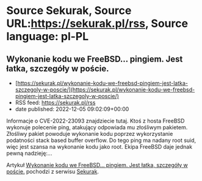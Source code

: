 # Source Sekurak, Source URL:https://sekurak.pl/rss, Source language: pl-PL

## Wykonanie kodu we FreeBSD… pingiem. Jest łatka, szczegóły w poście.
 - [https://sekurak.pl/wykonanie-kodu-we-freebsd-pingiem-jest-latka-szczegoly-w-poscie/](https://sekurak.pl/wykonanie-kodu-we-freebsd-pingiem-jest-latka-szczegoly-w-poscie/)
 - RSS feed: https://sekurak.pl/rss
 - date published: 2022-12-05 09:02:09+00:00

<p>Informacje o CVE-2022-23093 znajdziecie tutaj. Ktoś z hosta FreeBSD wykonuje polecenie ping, atakujący odpowiada mu złośliwym pakietem. Złośliwy pakiet powoduje wykonanie kodu poprzez wykorzystanie podatności stack based buffer overflow. Do tego ping ma nadany root suid, więc jest szansa na wykonanie kodu jako root. Ekipa FreeBSD daje jednak pewną nadzieję:...</p>
<p>Artykuł <a href="https://sekurak.pl/wykonanie-kodu-we-freebsd-pingiem-jest-latka-szczegoly-w-poscie/" rel="nofollow">Wykonanie kodu we FreeBSD&#8230; pingiem. Jest łatka, szczegóły w poście.</a> pochodzi z serwisu <a href="https://sekurak.pl" rel="nofollow">Sekurak</a>.</p>
